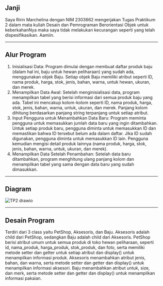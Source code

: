 Janji
---
Saya Ririn Marchelina dengan NIM 2303662 mengerjakan Tugas Praktikum 2 dalam mata kuliah Desain dan Pemrograman Berorientasi Objek untuk keberkahanNya maka saya tidak melakukan kecurangan seperti yang telah dispesifikasikan. Aamiin.

----
Alur Program
---
1. Inisialisasi Data:
Program dimulai dengan membuat daftar produk baju (dalam hal ini, baju untuk hewan peliharaan) yang sudah ada, menggunakan objek Baju. Setiap objek Baju memiliki atribut seperti ID, nama produk, harga, stok, jenis, bahan, warna, untuk hewan, ukuran, dan merek.
2. Menampilkan Data Awal:
Setelah menginisialisasi data, program menampilkan tabel yang berisi informasi dari semua produk baju yang ada. Tabel ini mencakup kolom-kolom seperti ID, nama produk, harga, stok, jenis, bahan, warna, untuk, ukuran, dan merek.
Panjang kolom dihitung berdasarkan panjang string terpanjang untuk setiap atribut.
3. Input Pengguna untuk Menambahkan Data Baru:
Program meminta pengguna untuk memasukkan jumlah data baru yang ingin ditambahkan.
Untuk setiap produk baru, pengguna diminta untuk memasukkan ID dan memastikan bahwa ID tersebut belum ada dalam daftar. Jika ID sudah digunakan, pengguna diminta untuk memasukkan ID lain.
Pengguna kemudian mengisi detail produk lainnya (nama produk, harga, stok, jenis, bahan, warna, untuk, ukuran, dan merek).
4. Menampilkan Data Setelah Penambahan:
Setelah data baru ditambahkan, program menghitung ulang panjang kolom dan menampilkan tabel yang sama dengan data baru yang sudah dimasukkan.

----
Diagram
---
![TP2 drawio](https://github.com/user-attachments/assets/008f6d9e-d33e-459d-a370-0b9ce1092d0c)

----
Desain Program
---
Terdiri dari 3 class yaitu PetShop, Aksesoris, dan Baju. Aksesoris adalah child dari PetShop, sedangkan Baju adalah child dari Aksesoris. PetShop berisi atribut umum untuk semua produk di toko hewan peliharaan, seperti id, nama_produk, harga_produk, stok_produk, dan foto, serta memiliki metode setter dan getter untuk setiap atribut dan display() untuk menampilkan informasi produk. Aksesoris menambahkan atribut jenis, bahan, dan warna, serta metode setter dan getter dan display() untuk menampilkan informasi aksesori. Baju menambahkan atribut untuk, size, dan merk, serta metode setter dan getter dan display() untuk menampilkan informasi pakaian.

